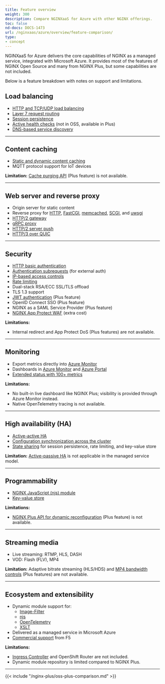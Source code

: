 ```yaml
---
title: Feature overview
weight: 300
description: Compare NGINXaaS for Azure with other NGINX offerings.
toc: false
nd-docs: DOCS-1473
url: /nginxaas/azure/overview/feature-comparison/
type:
- concept
---
```


NGINXaaS for Azure delivers the core capabilities of NGINX as a managed service, integrated with Microsoft Azure. It provides most of the features of NGINX Open Source and many from NGINX Plus, but some capabilities are not included.  

Below is a feature breakdown with notes on support and limitations.  


## Load balancing

- [HTTP and TCP/UDP load balancing](https://docs.nginx.com/nginx/admin-guide/load-balancer/http-load-balancer/)  
- [Layer 7 request routing](https://www.nginx.org/en/docs/http/ngx_http_core_module.html#location)  
- [Session persistence](https://docs.nginx.com/nginx/admin-guide/load-balancer/http-load-balancer/#enabling-session-persistence)  
- [Active health checks](https://docs.nginx.com/nginx/admin-guide/load-balancer/http-health-check/) (not in OSS, available in Plus)  
- [DNS-based service discovery](https://nginx.org/en/docs/http/ngx_http_upstream_module.html#service)  

---

## Content caching

- [Static and dynamic content caching](https://docs.nginx.com/nginx/admin-guide/content-cache/content-caching/)  
- MQTT protocol support for IoT devices  

**Limitation:** [Cache purging API](https://docs.nginx.com/nginx/admin-guide/content-cache/content-caching/#purging-content-from-the-cache) (Plus feature) is not available.  

---

## Web server and reverse proxy

- Origin server for static content  
- Reverse proxy for [HTTP](https://nginx.org/en/docs/http/ngx_http_proxy_module.html), [FastCGI](https://nginx.org/en/docs/http/ngx_http_fastcgi_module.html), [memcached](https://nginx.org/en/docs/http/ngx_http_memcached_module.html), [SCGI](https://nginx.org/en/docs/http/ngx_http_scgi_module.html), and [uwsgi](https://nginx.org/en/docs/http/ngx_http_uwsgi_module.html)  
- [HTTP/2 gateway](https://www.nginx.org/en/docs/http/ngx_http_v2_module.html)  
- [gRPC proxy](https://nginx.org/en/docs/http/ngx_http_grpc_module.html)  
- [HTTP/2 server push](https://nginx.org/en/docs/http/ngx_http_v2_module.html#http2_push)  
- [HTTP/3 over QUIC](https://nginx.org/en/docs/http/ngx_http_v3_module.html)  

---

## Security

- [HTTP basic authentication](https://www.nginx.org/en/docs/http/ngx_http_auth_basic_module.html)  
- [Authentication subrequests](https://nginx.org/en/docs/http/ngx_http_auth_request_module.html) (for external auth)  
- [IP-based access controls](https://nginx.org/en/docs/http/ngx_http_access_module.html)  
- [Rate limiting](https://blog.nginx.org/blog/rate-limiting-nginx)  
- Dual-stack RSA/ECC SSL/TLS offload  
- TLS 1.3 support  
- [JWT authentication](https://nginx.org/en/docs/http/ngx_http_auth_jwt_module.html) (Plus feature)  
- OpenID Connect SSO (Plus feature)  
- NGINX as a SAML Service Provider (Plus feature)  
- [NGINX App Protect WAF](https://www.f5.com/products/nginx/nginx-app-protect) (extra cost)  

**Limitations:**  

- Internal redirect and App Protect DoS (Plus features) are not available.  

---

## Monitoring

- Export metrics directly into [Azure Monitor](https://learn.microsoft.com/en-us/azure/azure-monitor/overview)  
- Dashboards in [Azure Monitor](https://learn.microsoft.com/en-us/azure/azure-monitor/overview) and [Azure Portal](https://azure.microsoft.com/en-us/get-started/azure-portal)  
- [Extended status with 100+ metrics](https://docs.nginx.com/nginx/admin-guide/monitoring/live-activity-monitoring/)  

**Limitations:**  

- No built-in live dashboard like NGINX Plus; visibility is provided through Azure Monitor instead.  
- Native OpenTelemetry tracing is not available.  

---

## High availability (HA)

- [Active-active HA](https://docs.nginx.com/nginx/admin-guide/high-availability/)  
- [Configuration synchronization across the cluster](https://docs.nginx.com/nginx/admin-guide/high-availability/configuration-sharing/)  
- [State sharing](https://docs.nginx.com/nginx/admin-guide/high-availability/zone_sync/) for session persistence, rate limiting, and key-value store  

**Limitation:** [Active-passive HA](https://docs.nginx.com/nginx/admin-guide/high-availability/) is not applicable in the managed service model.  

---

## Programmability

- [NGINX JavaScript (njs) module](https://www.f5.com/company/blog/nginx/harnessing-power-convenience-of-javascript-for-each-request-with-nginx-javascript-module)  
- [Key-value store](https://nginx.org/en/docs/http/ngx_http_keyval_module.html)  

**Limitations:**  

- [NGINX Plus API for dynamic reconfiguration](https://docs.nginx.com/nginx/admin-guide/load-balancer/dynamic-configuration-api/) (Plus feature) is not available.

---

## Streaming media

- Live streaming: RTMP, HLS, DASH  
- VOD: Flash (FLV), MP4  

**Limitation:** Adaptive bitrate streaming (HLS/HDS) and [MP4 bandwidth controls](https://nginx.org/en/docs/http/ngx_http_mp4_module.html) (Plus features) are not available.  

---

## Ecosystem and extensibility

- Dynamic module support for:  
  - [Image-Filter](https://nginx.org/en/docs/http/ngx_http_image_filter_module.html)  
  - [njs](https://nginx.org/en/docs/njs/)  
  - [OpenTelemetry](https://nginx.org/en/docs/ngx_otel_module.html)  
  - [XSLT](https://nginx.org/en/docs/http/ngx_http_xslt_module.html)  
- Delivered as a managed service in Microsoft Azure  
- [Commercial support](https://my.f5.com/manage/s/article/K000140156/) from F5  

**Limitations:**  

- [Ingress Controller](https://www.f5.com/products/nginx/nginx-ingress-controller) and OpenShift Router are not included.  
- Dynamic module repository is limited compared to NGINX Plus.  

---

{{< include "/nginx-plus/oss-plus-comparison.md" >}}